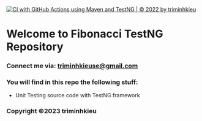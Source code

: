 [![CI with GitHub Actions using Maven and TestNG | © 2022 by triminhkieu](https://github.com/triminhkieu/fibonacci-testng/actions/workflows/ci-maven.yml/badge.svg)](https://github.com/triminhkieu/fibonacci-testng/actions/workflows/ci-maven.yml)

# Welcome to Fibonacci TestNG Repository
### Connect me via: triminhkieuse@gmail.com

### You will find in this repo the following stuff:
* Unit Testing source code with TestNG framework
### Copyright &#169;2023 triminhkieu